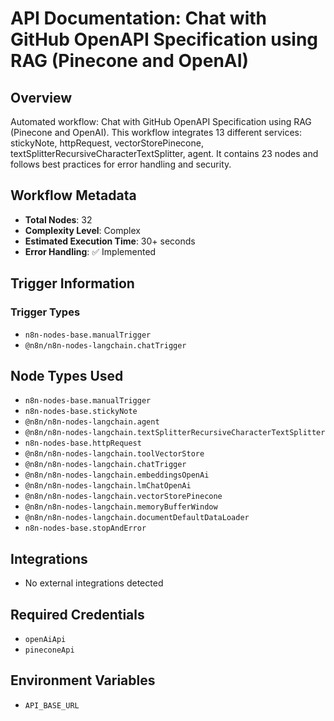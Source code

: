 # API Documentation: Chat with GitHub OpenAPI Specification using RAG (Pinecone and OpenAI)

## Overview
Automated workflow: Chat with GitHub OpenAPI Specification using RAG (Pinecone and OpenAI). This workflow integrates 13 different services: stickyNote, httpRequest, vectorStorePinecone, textSplitterRecursiveCharacterTextSplitter, agent. It contains 23 nodes and follows best practices for error handling and security.

## Workflow Metadata
- **Total Nodes**: 32
- **Complexity Level**: Complex
- **Estimated Execution Time**: 30+ seconds
- **Error Handling**: ✅ Implemented

## Trigger Information
### Trigger Types
- `n8n-nodes-base.manualTrigger`
- `@n8n/n8n-nodes-langchain.chatTrigger`

## Node Types Used
- `n8n-nodes-base.manualTrigger`
- `n8n-nodes-base.stickyNote`
- `@n8n/n8n-nodes-langchain.agent`
- `@n8n/n8n-nodes-langchain.textSplitterRecursiveCharacterTextSplitter`
- `n8n-nodes-base.httpRequest`
- `@n8n/n8n-nodes-langchain.toolVectorStore`
- `@n8n/n8n-nodes-langchain.chatTrigger`
- `@n8n/n8n-nodes-langchain.embeddingsOpenAi`
- `@n8n/n8n-nodes-langchain.lmChatOpenAi`
- `@n8n/n8n-nodes-langchain.vectorStorePinecone`
- `@n8n/n8n-nodes-langchain.memoryBufferWindow`
- `@n8n/n8n-nodes-langchain.documentDefaultDataLoader`
- `n8n-nodes-base.stopAndError`

## Integrations
- No external integrations detected

## Required Credentials
- `openAiApi`
- `pineconeApi`

## Environment Variables
- `API_BASE_URL`

